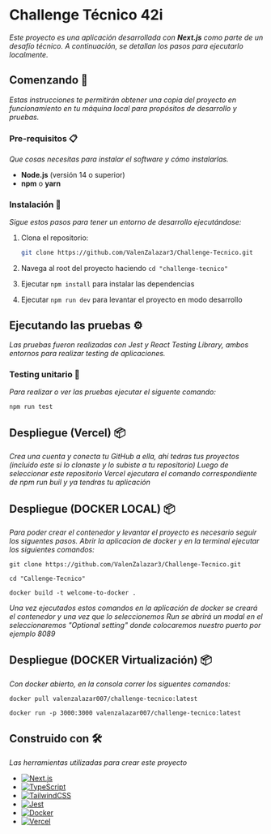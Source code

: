 # Challenge Técnico 42i

_Este proyecto es una aplicación desarrollada con **Next.js** como parte de un desafío técnico. A continuación, se detallan los pasos para ejecutarlo localmente._

## Comenzando 🚀

_Estas instrucciones te permitirán obtener una copia del proyecto en funcionamiento en tu máquina local para propósitos de desarrollo y pruebas._

### Pre-requisitos 📋

_Que cosas necesitas para instalar el software y cómo instalarlas._

- **Node.js** (versión 14 o superior)
- **npm** o **yarn**

### Instalación 🔧

_Sigue estos pasos para tener un entorno de desarrollo ejecutándose:_

1. Clona el repositorio:

   ```bash
   git clone https://github.com/ValenZalazar3/Challenge-Tecnico.git

   ```

2. Navega al root del proyecto haciendo `cd "challenge-tecnico"`
3. Ejecutar `npm install` para instalar las dependencias
4. Ejecutar `npm run dev` para levantar el proyecto en modo desarrollo

## Ejecutando las pruebas ⚙️

_Las pruebas fueron realizadas con Jest y React Testing Library, ambos entornos para realizar testing de aplicaciones._

### Testing unitario 🔩

_Para realizar o ver las pruebas ejecutar el siguente comando:_

```
npm run test
```

## Despliegue (Vercel) 📦

_Crea una cuenta y conecta tu GitHub a ella, ahí tedras tus proyectos (incluido este si lo clonaste y lo subiste a tu repositorio) Luego de seleccionar este repositorio Vercel ejecutara el comando correspondiente de npm run buil y ya tendras tu aplicación_

## Despliegue (DOCKER LOCAL) 📦

_Para poder crear el contenedor y levantar el proyecto es necesario seguir los siguentes pasos. Abrir la aplicacion de docker y en la terminal ejecutar los siguientes comandos:_

```
git clone https://github.com/ValenZalazar3/Challenge-Tecnico.git
```

```
cd "Callenge-Tecnico"
```

```
docker build -t welcome-to-docker .
```

_Una vez ejecutados estos comandos en la aplicación de docker se creará el contenedor y una vez que lo seleccionemos Run se abrirá un modal en el seleccionaremos "Optional setting" donde colocaremos nuestro puerto por ejemplo 8089_

## Despliegue (DOCKER Virtualización) 📦

_Con docker abierto, en la consola correr los siguentes comandos:_

```
docker pull valenzalazar007/challenge-tecnico:latest
```

```
docker run -p 3000:3000 valenzalazar007/challenge-tecnico:latest
```

## Construido con 🛠️

_Las herramientas utilizadas para crear este proyecto_

- [![Next.js](https://img.shields.io/badge/Next.js-black?logo=next.js&logoColor=white)](https://nextjs.org/)
- [![TypeScript](https://img.shields.io/badge/TypeScript-3178C6?logo=typescript&logoColor=fff)](https://www.typescriptlang.org/)
- [![TailwindCSS](https://img.shields.io/badge/Tailwind%20CSS-%2338B2AC.svg?logo=tailwind-css&logoColor=white)](https://tailwindcss.com/)
- [![Jest](https://img.shields.io/badge/Jest-C21325?logo=jest&logoColor=fff)](https://jestjs.io/)
- [![Docker](https://img.shields.io/badge/Docker-2496ED?logo=docker&logoColor=fff)](https://www.docker.com/)
- [![Vercel](https://img.shields.io/badge/Vercel-%23000000.svg?logo=vercel&logoColor=white)](https://vercel.com/home)
